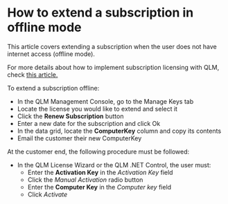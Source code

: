 # How to extend a subscription in offline mode

This article covers extending a subscription when the user does not have internet access (offline mode).

For more details about how to implement subscription licensing with QLM, check [this article.](how-to-implement-software-subscription.md)

To extend a subscription offline:

* In the QLM Management Console, go to the Manage Keys tab
* Locate the license you would like to extend and select it&#x20;
* Click the **Renew Subscription** button&#x20;
* Enter a new date for the subscription and click Ok
* In the data grid, locate the **ComputerKey** column and copy its contents
* Email the customer their new ComputerKey

At the customer end, the following procedure must be followed:

* In the QLM License Wizard or the QLM .NET Control, the user must:
  * Enter the **Activation Key** in the _Activation Key_ field
  * Click the _Manual Activation_ radio button
  * Enter the **Computer Key** in the _Computer key_ field
  * Click _Activate_
